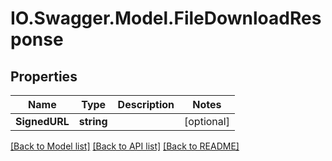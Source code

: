 # IO.Swagger.Model.FileDownloadResponse
## Properties

Name | Type | Description | Notes
------------ | ------------- | ------------- | -------------
**SignedURL** | **string** |  | [optional] 

[[Back to Model list]](../README.md#documentation-for-models) [[Back to API list]](../README.md#documentation-for-api-endpoints) [[Back to README]](../README.md)

